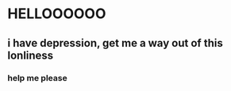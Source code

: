 <h1>HELLOOOOOO</h1>
<h2>i have depression, get me a way out of this lonliness</h2>




<h3>help me please</h3>
<!---
RealityShowup/RealityShowup is a ✨ special ✨ repository because its `README.md` (this file) appears on your GitHub profile.
You can click the Preview link to take a look at your changes.
--->
